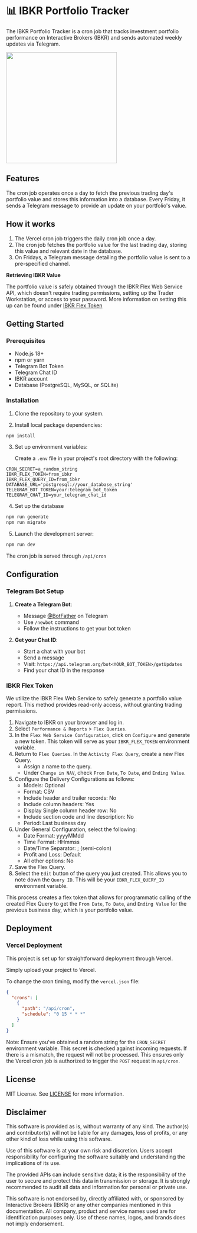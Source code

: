 # 📊 IBKR Portfolio Tracker

The IBKR Portfolio Tracker is a cron job that tracks investment portfolio performance on Interactive Brokers (IBKR) and sends automated weekly updates via Telegram.

<image src="./promo/img-1.png" width="300px" />

## Features

The cron job operates once a day to fetch the previous trading day's portfolio value and stores this information into a database. Every Friday, it sends a Telegram message to provide an update on your portfolio's value.

## How it works

1. The Vercel cron job triggers the daily cron job once a day.
2. The cron job fetches the portfolio value for the last trading day, storing this value and relevant date in the database.
3. On Fridays, a Telegram message detailing the portfolio value is sent to a pre-specified channel.

**Retrieving IBKR Value**

The portfolio value is safely obtained through the IBKR Flex Web Service API, which doesn't require trading permissions, setting up the Trader Workstation, or access to your password. More information on setting this up can be found under [IBKR Flex Token](#ibkr-flex-token)


## Getting Started

### Prerequisites

- Node.js 18+ 
- npm or yarn
- Telegram Bot Token
- Telegram Chat ID
- IBKR account
- Database (PostgreSQL, MySQL, or SQLite)

### Installation

1. Clone the repository to your system.

2. Install local package dependencies:

```bash
npm install
```

3. Set up environment variables:

   Create a `.env` file in your project's root directory with the following:

```env
CRON_SECRET=a_random_string
IBKR_FLEX_TOKEN=from_ibkr
IBKR_FLEX_QUERY_ID=from_ibkr
DATABASE_URL='postgresql://your_database_string'
TELEGRAM_BOT_TOKEN=your:telegram_bot_token
TELEGRAM_CHAT_ID=your_telegram_chat_id
```

4. Set up the database

```bash
npm run generate
npm run migrate
```

5. Launch the development server:

```bash
npm run dev
```

The cron job is served through `/api/cron`


## Configuration

### Telegram Bot Setup

1. **Create a Telegram Bot**:
   - Message [@BotFather](https://t.me/botfather) on Telegram
   - Use `/newbot` command
   - Follow the instructions to get your bot token

2. **Get your Chat ID**:
   - Start a chat with your bot
   - Send a message
   - Visit: `https://api.telegram.org/bot<YOUR_BOT_TOKEN>/getUpdates`
   - Find your chat ID in the response

### IBKR Flex Token

We utilize the IBKR Flex Web Service to safely generate a portfolio value report. This method provides read-only access, without granting trading permissions.

1. Navigate to IBKR on your browser and log in.
2. Select `Performance & Reports` > `Flex Queries`.
3. In the `Flex Web Service Configuration`, click on `Configure` and generate a new token. This token will serve as your `IBKR_FLEX_TOKEN` environment variable.
4. Return to `Flex Queries`. In the `Activity Flex Query`, create a new Flex Query.
    - Assign a name to the query.
    - Under `Change in NAV`, check `From Date`, `To Date`, and `Ending Value`.
5. Configure the Delivery Configurations as follows:
    - Models: Optional
    - Format: CSV
    - Include header and trailer records: No
    - Include column headers: Yes
    - Display Single column header row: No
    - Include section code and line description: No
    - Period: Last business day
6. Under General Configuration, select the following:
    - Date Format: yyyyMMdd
    - Time Format: HHmmss
    - Date/Time Separator: ; (semi-colon)
    - Profit and Loss: Default
    - All other options: No
7. Save the Flex Query.
8. Select the `Edit` button of the query you just created. This allows you to note down the `Query ID`. This will be your `IBKR_FLEX_QUERY_ID` environment variable.

This process creates a flex token that allows for programmatic calling of the created Flex Query to get the `From Date`, `To Date`, and `Ending Value` for the previous business day, which is your portfolio value.

## Deployment

### Vercel Deployment

This project is set up for straightforward deployment through Vercel.

Simply upload your project to Vercel.

To change the cron timing, modify the `vercel.json` file:

```json
{
  "crons": [
    {
      "path": "/api/cron",
      "schedule": "0 15 * * *"
    }
  ]
}
```

Note: Ensure you've obtained a random string for the `CRON_SECRET` environment variable. This secret is checked against incoming requests. If there is a mismatch, the request will not be processed. This ensures only the Vercel cron job is authorized to trigger the `POST` request in `api/cron`.


## License

MIT License. See [LICENSE](LICENSE) for more information.

## Disclaimer

This software is provided as is, without warranty of any kind. The author(s) and contributor(s) will not be liable for any damages, loss of profits, or any other kind of loss while using this software.

Use of this software is at your own risk and discretion. Users accept responsibility for configuring the software suitably and understanding the implications of its use.

The provided APIs can include sensitive data; it is the responsibility of the user to secure and protect this data in transmission or storage. It is strongly recommended to audit all data and information for personal or private use. 

This software is not endorsed by, directly affiliated with, or sponsored by Interactive Brokers (IBKR) or any other companies mentioned in this documentation. All company, product and service names used are for identification purposes only. Use of these names, logos, and brands does not imply endorsement.
